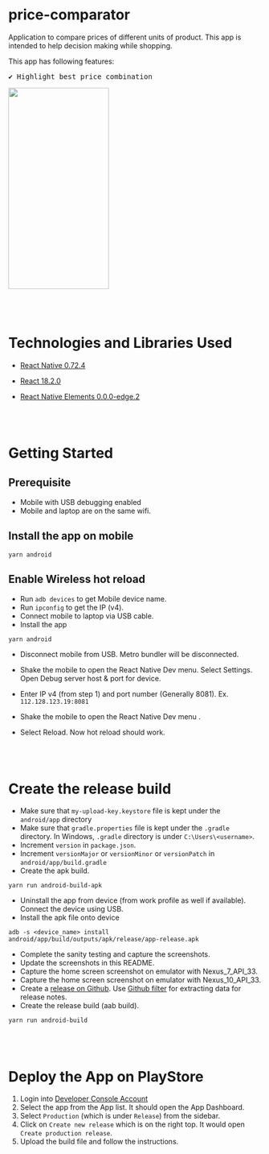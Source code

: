 # price-comparator

Application to compare prices of different units of product. This app is intended to help decision making while shopping.


This app has following features:

<pre>
✔️ Highlight best price combination
</pre>
<p >
  <pre><img src="https://github.com/night-fury-rider/price-comparator/assets/5191208/32c0adcf-5687-4199-854d-22eb655abb3a" width="200" height="400" alt=""/> </pre>
</p>
<br/><br/>


# Technologies and Libraries Used

- [React Native 0.72.4](https://reactnative.dev/)
- [React 18.2.0](https://reactjs.org/)
- [React Native Elements 0.0.0-edge.2](https://reactnativeelements.com/)

  <br/><br/>

# Getting Started

## Prerequisite

- Mobile with USB debugging enabled
- Mobile and laptop are on the same wifi.

## Install the app on mobile

```
yarn android
```

## Enable Wireless hot reload

- Run `adb devices` to get Mobile device name.
- Run `ipconfig` to get the IP (v4).
- Connect mobile to laptop via USB cable.
- Install the app

```
yarn android
```

- Disconnect mobile from USB. Metro bundler will be disconnected.
- Shake the mobile to open the React Native Dev menu. Select Settings. Open Debug server host & port for device.
- Enter IP v4 (from step 1) and port number (Generally 8081). Ex. `112.128.123.19:8081`
- Shake the mobile to open the React Native Dev menu .
- Select Reload. Now hot reload should work.

  <br/><br/>

# Create the release build

- Make sure that `my-upload-key.keystore` file is kept under the `android/app` directory
- Make sure that `gradle.properties` file is kept under the `.gradle` directory. In Windows, `.gradle` directory is under `C:\Users\<username>`.
- Increment `version` in `package.json`.
- Increment `versionMajor` or `versionMinor` or `versionPatch` in `android/app/build.gradle`
- Create the apk build.

```
yarn run android-build-apk
```

- Uninstall the app from device (from work profile as well if available). Connect the device using USB.
- Install the apk file onto device

```
adb -s <device_name> install android/app/build/outputs/apk/release/app-release.apk
```

- Complete the sanity testing and capture the screenshots.
- Update the screenshots in this README.
- Capture the home screen screenshot on emulator with Nexus_7_API_33.
- Capture the home screen screenshot on emulator with Nexus_10_API_33.
- Create a [release on Github](https://github.com/night-fury-rider/price-comparator/releases). Use [Github filter](https://github.com/night-fury-rider/price-comparator/compare/v0.0.1...main) for extracting data for release notes.
- Create the release build (aab build).

```
yarn run android-build
```

<br/><br/>

# Deploy the App on PlayStore

1. Login into [Developer Console Account](https://play.google.com/console/developers)
2. Select the app from the App list. It should open the App Dashboard.
3. Select `Production` (which is under `Release`) from the sidebar.
4. Click on `Create new release` which is on the right top. It would open `Create production release`.
5. Upload the build file and follow the instructions.
   <br/><br/>
